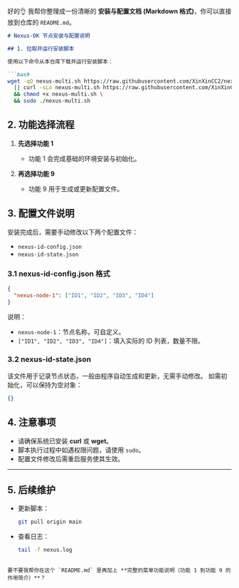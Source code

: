 好的👌 我帮你整理成一份清晰的 **安装与配置文档 (Markdown 格式)**，你可以直接放到仓库的 `README.md`。

````markdown
# Nexus-DK 节点安装与配置说明

## 1. 拉取并运行安装脚本

使用以下命令从本仓库下载并运行安装脚本：

```bash
wget -qO nexus-multi.sh https://raw.githubusercontent.com/XinXinCC2/nexus-dk/main/nexus-multi.sh \
  || curl -sLo nexus-multi.sh https://raw.githubusercontent.com/XinXinCC2/nexus-dk/main/nexus-multi.sh \
  && chmod +x nexus-multi.sh \
  && sudo ./nexus-multi.sh
````

## 2. 功能选择流程

1. **先选择功能 1**

   * 功能 1 会完成基础的环境安装与初始化。

2. **再选择功能 9**

   * 功能 9 用于生成或更新配置文件。

## 3. 配置文件说明

安装完成后，需要手动修改以下两个配置文件：

* `nexus-id-config.json`
* `nexus-id-state.json`

### 3.1 nexus-id-config.json 格式

```json
{
  "nexus-node-1": ["ID1", "ID2", "ID3", "ID4"]
}
```

说明：

* `nexus-node-1`：节点名称，可自定义。
* `["ID1", "ID2", "ID3", "ID4"]`：填入实际的 ID 列表，数量不限。

### 3.2 nexus-id-state.json

该文件用于记录节点状态，一般由程序自动生成和更新，无需手动修改。
如需初始化，可以保持为空对象：

```json
{}
```

## 4. 注意事项

* 请确保系统已安装 **curl** 或 **wget**。
* 脚本执行过程中如遇权限问题，请使用 `sudo`。
* 配置文件修改后需重启服务使其生效。

---

## 5. 后续维护

* 更新脚本：

  ```bash
  git pull origin main
  ```
* 查看日志：

  ```bash
  tail -f nexus.log
  ```

```

要不要我帮你在这个 `README.md` 里再加上 **完整的菜单功能说明（功能 1 到功能 9 的作用简介）**？
```
